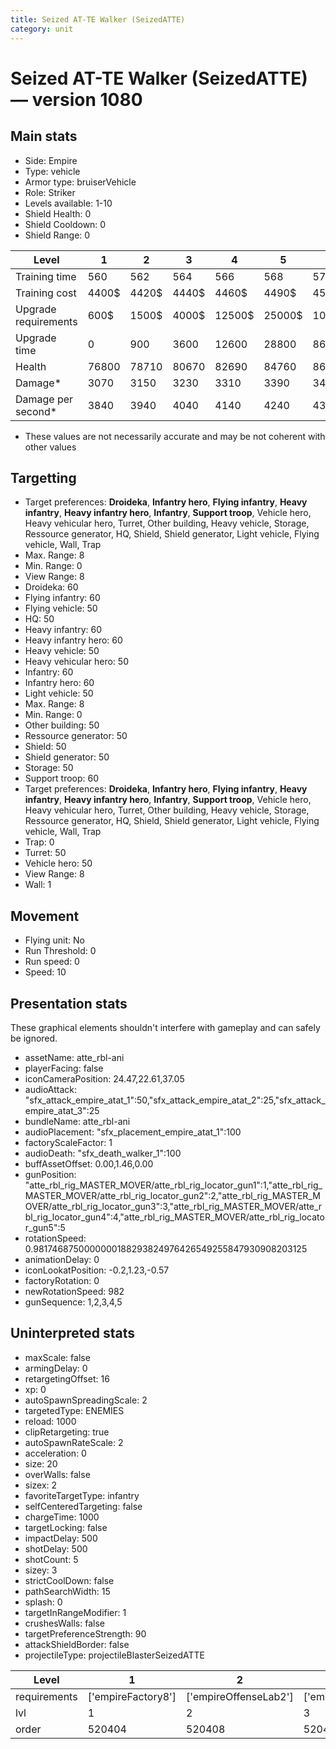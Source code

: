 ```yaml
---
title: Seized AT-TE Walker (SeizedATTE)
category: unit
---
```


# Seized AT-TE Walker (SeizedATTE) — version 1080

## Main stats

  * Side: Empire
  * Type: vehicle
  * Armor type: bruiserVehicle
  * Role: Striker
  * Levels available: 1-10
  * Shield Health: 0
  * Shield Cooldown: 0
  * Shield Range: 0

|Level               |1    |2    |3    |4     |5     |6      |7      |8      |9       |10      |
|--------------------|-----|-----|-----|------|------|-------|-------|-------|--------|--------|
|Training time       |560  |562  |564  |566   |568   |570    |573    |576    |580     |600     |
|Training cost       |4400$|4420$|4440$|4460$ |4490$ |4520$  |4550$  |4580$  |4620$   |5060$   |
|Upgrade requirements|600$ |1500$|4000$|12500$|25000$|100000$|160000$|320000$|1000000$|1750000$|
|Upgrade time        |0    |900  |3600 |12600 |28800 |86400  |172800 |302400 |432000  |691200  |
|Health              |76800|78710|80670|82690 |84760 |86890  |89080  |91320  |93630   |96000   |
|Damage*             |3070 |3150 |3230 |3310  |3390  |3470   |3560   |3650   |3740    |3840    |
|Damage per second*  |3840 |3940 |4040 |4140  |4240  |4340   |4450   |4560   |4680    |4800    |

* These values are not necessarily accurate and may be not coherent with other values

## Targetting

  * Target preferences: **Droideka**, **Infantry hero**, **Flying infantry**, **Heavy infantry**, **Heavy infantry hero**, **Infantry**, **Support troop**, Vehicle hero, Heavy vehicular hero, Turret, Other building, Heavy vehicle, Storage, Ressource generator, HQ, Shield, Shield generator, Light vehicle, Flying vehicle, Wall, Trap
  * Max. Range: 8
  * Min. Range: 0
  * View Range: 8
  * Droideka: 60
  * Flying infantry: 60
  * Flying vehicle: 50
  * HQ: 50
  * Heavy infantry: 60
  * Heavy infantry hero: 60
  * Heavy vehicle: 50
  * Heavy vehicular hero: 50
  * Infantry: 60
  * Infantry hero: 60
  * Light vehicle: 50
  * Max. Range: 8
  * Min. Range: 0
  * Other building: 50
  * Ressource generator: 50
  * Shield: 50
  * Shield generator: 50
  * Storage: 50
  * Support troop: 60
  * Target preferences: **Droideka**, **Infantry hero**, **Flying infantry**, **Heavy infantry**, **Heavy infantry hero**, **Infantry**, **Support troop**, Vehicle hero, Heavy vehicular hero, Turret, Other building, Heavy vehicle, Storage, Ressource generator, HQ, Shield, Shield generator, Light vehicle, Flying vehicle, Wall, Trap
  * Trap: 0
  * Turret: 50
  * Vehicle hero: 50
  * View Range: 8
  * Wall: 1

## Movement

  * Flying unit: No
  * Run Threshold: 0
  * Run speed: 0
  * Speed: 10

## Presentation stats

These graphical elements shouldn't interfere with gameplay and can safely be ignored.

  * assetName: atte_rbl-ani
  * playerFacing: false
  * iconCameraPosition: 24.47,22.61,37.05
  * audioAttack: "sfx_attack_empire_atat_1":50,"sfx_attack_empire_atat_2":25,"sfx_attack_empire_atat_3":25
  * bundleName: atte_rbl-ani
  * audioPlacement: "sfx_placement_empire_atat_1":100
  * factoryScaleFactor: 1
  * audioDeath: "sfx_death_walker_1":100
  * buffAssetOffset: 0.00,1.46,0.00
  * gunPosition: "atte_rbl_rig_MASTER_MOVER/atte_rbl_rig_locator_gun1":1,"atte_rbl_rig_MASTER_MOVER/atte_rbl_rig_locator_gun2":2,"atte_rbl_rig_MASTER_MOVER/atte_rbl_rig_locator_gun3":3,"atte_rbl_rig_MASTER_MOVER/atte_rbl_rig_locator_gun4":4,"atte_rbl_rig_MASTER_MOVER/atte_rbl_rig_locator_gun5":5
  * rotationSpeed: 0.9817468750000000188293824976426549255847930908203125
  * animationDelay: 0
  * iconLookatPosition: -0.2,1.23,-0.57
  * factoryRotation: 0
  * newRotationSpeed: 982
  * gunSequence: 1,2,3,4,5

## Uninterpreted stats

  * maxScale: false
  * armingDelay: 0
  * retargetingOffset: 16
  * xp: 0
  * autoSpawnSpreadingScale: 2
  * targetedType: ENEMIES
  * reload: 1000
  * clipRetargeting: true
  * autoSpawnRateScale: 2
  * acceleration: 0
  * size: 20
  * overWalls: false
  * sizex: 2
  * favoriteTargetType: infantry
  * selfCenteredTargeting: false
  * chargeTime: 1000
  * targetLocking: false
  * impactDelay: 500
  * shotDelay: 500
  * shotCount: 5
  * sizey: 3
  * strictCoolDown: false
  * pathSearchWidth: 15
  * splash: 0
  * targetInRangeModifier: 1
  * crushesWalls: false
  * targetPreferenceStrength: 90
  * attackShieldBorder: false
  * projectileType: projectileBlasterSeizedATTE

|Level       |1                 |2                    |3                    |4                    |5                    |6                    |7                    |8                    |9                    |10                    |
|------------|------------------|---------------------|---------------------|---------------------|---------------------|---------------------|---------------------|---------------------|---------------------|----------------------|
|requirements|['empireFactory8']|['empireOffenseLab2']|['empireOffenseLab3']|['empireOffenseLab4']|['empireOffenseLab5']|['empireOffenseLab6']|['empireOffenseLab7']|['empireOffenseLab8']|['empireOffenseLab9']|['empireOffenseLab10']|
|lvl         |1                 |2                    |3                    |4                    |5                    |6                    |7                    |8                    |9                    |10                    |
|order       |520404            |520408               |520412               |520416               |520420               |520424               |520428               |520432               |520436               |520440                |

